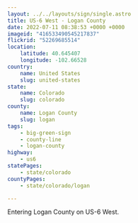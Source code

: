```yaml
---
layout: ../../layouts/sign/single.astro
title: US-6 West - Logan County
date: 2022-07-11 08:38:53 +0000 +0000
imageid: "416533490545217837"
flickrid: "52269685514"
location:
    latitude: 40.645407
    longitude: -102.66528
country:
    name: United States
    slug: united-states
state:
    name: Colorado
    slug: colorado
county:
    name: Logan County
    slug: logan
tags:
    - big-green-sign
    - county-line
    - logan-county
highway:
    - us6
statePages:
    - state/colorado
countyPages:
    - state/colorado/logan

---
```

Entering Logan County on US-6 West.